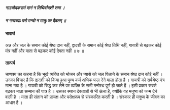 ##### नाऽन्नोदकसमं दानं न तिथिर्वादशी समा ।
##### न गायत्र्याः परो मन्त्रो न मातुः पर दैवतम् ॥

#### भावार्थ

अन्न और जल के समान कोई श्रेष्ठ दान नहीं, द्वादशी के समान कोई श्रेष्ठ तिथि नहीं, गायत्री से बढ़कर कोई मंत्र नहीं और माता से बढ़कर कोई देवता नहीं ॥ ७ ॥

#### तात्पर्य

चाणक्य का कहना है कि भूखे व्यक्ति को भोजन और प्यासे को जल पिलाने के समान श्रेष्ठ दान कोई नहीं । उनका विचार है कि द्वादशी को किया हुआ पुण्य कर्म अधिक फल देने वाला होता है । गायत्री को सर्वश्रेष्ठ मंत्र माना गया है । गायत्री को सिद्ध कर लेने पर व्यक्ति के सभी मनोरथ पूर्ण हो जाते हैं । इसी प्रकार सबसे बढ़कर माता सम्मान की पात्र है । उसका स्थान देवताओं से भी ऊंचा है, क्योंकि वह मनुष्य को जन्म देने वाली है । माता ही संतान को प्रत्यक्ष और परोक्षरूप से संस्कारित करती है । संस्कार ही मनुष्य के जीवन का आधार है ।